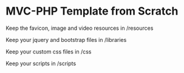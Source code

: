 # MVC-PHP Template from Scratch

Keep the favicon, image and video resources in /resources

Keep your jquery and bootstrap files in /libraries

Keep your custom css files in /css

Keep your scripts in /scripts